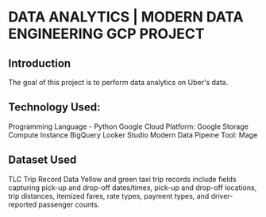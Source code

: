 # DATA ANALYTICS | MODERN DATA ENGINEERING GCP PROJECT
## Introduction
The goal of this project is to perform data analytics on Uber's data.

## Technology Used: 
Programming Language - Python
Google Cloud Platform:
Google Storage
Compute Instance
BigQuery
Looker Studio
Modern Data Pipeine Tool: Mage

## Dataset Used
TLC Trip Record Data
Yellow and green taxi trip records include fields capturing pick-up and drop-off dates/times, pick-up and drop-off locations, trip distances, itemized fares, rate types, payment types, and driver-reported passenger counts. 
